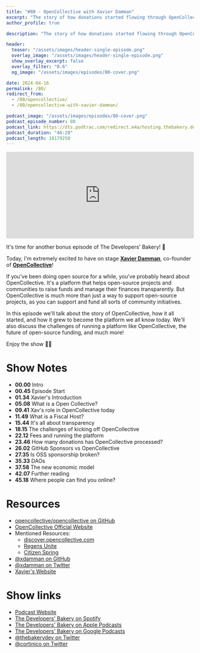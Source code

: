```yaml
---
title: "#80 - OpenCollective with Xavier Damman"
excerpt: "The story of how donations started flowing through OpenCollective, with Xavier Damman."
author_profile: true

description: "The story of how donations started flowing through OpenCollective, with Xavier Damman."

header:
  teaser: "/assets/images/header-single-episode.png"
  overlay_image: "/assets/images/header-single-episode.png"
  show_overlay_excerpt: false
  overlay_filter: "0.6"
  og_image: "/assets/images/episodes/80-cover.png"

date: 2024-04-16
permalink: /80/
redirect_from:
  - /80/opencollective/
  - /80/opencollective-with-xavier-damman/

podcast_image: "/assets/images/episodes/80-cover.png"
podcast_episode_number: 80
podcast_link: https://dts.podtrac.com/redirect.m4a/hosting.thebakery.dev/80-thedevelopersbakery-opencollective.m4a
podcast_duration: "46:29"
podcast_length: 18179250
---
```


<iframe src="https://open.spotify.com/embed-podcast/show/4jV6Yoz7D38sZJlYMzJm3k" width="100%" height="232" frameborder="0" allowtransparency="true" allow="encrypted-media"></iframe>

It's time for another bonus episode of The Developers' Bakery! 🎉

Today, I'm extremely excited to have on stage [**Xavier Damman**](https://twitter.com/xdamman), co-founder of [**OpenCollective**](https://opencollective.com/)!

If you've been doing open source for a while, you've probably heard about OpenCollective. It's a platform that helps open-source projects and communities to raise funds and manage their finances transparently. But OpenCollective is much more than just a way to support open-source projects, as you can support and fund all sorts of community initiatives.

In this episode we'll talk about the story of OpenCollective, how it all started, and how it grew to become the platform we all know today. We'll also discuss the challenges of running a platform like OpenCollective, the future of open-source funding, and much more!

Enjoy the show 👨‍🍳

# Show Notes

- **00.00** Intro
- **00.45** Episode Start
- **01.34** Xavier's Introduction
- **05.08** What is a Open Collective?
- **09.41** Xav's role in OpenCollective today
- **11.49** What is a Fiscal Host?
- **15.44** It's all about transparency
- **18.15** The challenges of kicking off OpenCollective
- **22.12** Fees and running the platform
- **23.46** How many donations has OpenCollective processed?
- **26.02** GitHub Sponsors vs OpenCollective
- **27.35** Is OSS sponsorship broken?
- **35.33** DAOs
- **37.58** The new economic model
- **42.07** Further reading
- **45.18** Where people can find you online?

# Resources

- <i class="fab fa-github"></i> [opencollective/opencollective on GitHub](https://github.com/opencollective/opencollective)
- <i class="fas fa-link"></i> [OpenCollective Official Website](https://opencollective.com)
- Mentioned Resources:
  - <i class="fas fa-link"></i> [discover.opencollective.com](https://discover.opencollective.com)
  - <i class="fas fa-link"></i> [Regens Unite](https://www.regensunite.earth/)
  - <i class="fas fa-link"></i> [Citizen Spring](https://citizenspring.earth/)
- <i class="fab fa-github"></i> [@xdamman on GitHub](https://github.com/xdamman)
- <i class="fab fa-twitter"></i> [@xdamman on Twitter](https://twitter.com/xdamman)
- <i class="fas fa-link"></i> [Xavier's Website](https://xavier.brussels/)

# Show links

- <i class="fas fa-link"></i> [Podcast Website](https://thebakery.dev)
- <i class="fab fa-spotify"></i> [The Developers' Bakery on Spotify](https://open.spotify.com/show/4jV6Yoz7D38sZJlYMzJm3k?si=AL3ske_0R_CKlEScMhYhug)
- <i class="fas fa-podcast"></i> [The Developers' Bakery on Apple Podcasts](https://podcasts.apple.com/us/podcast/the-developers-bakery/id1542849034)
- <i class="fab fa-google-play"></i> [The Developers' Bakery on Google Podcasts](https://podcasts.google.com/feed/aHR0cHM6Ly90aGViYWtlcnkuZGV2L3BvZGNhc3QueG1s)
- <i class="fab fa-twitter"></i> [@thebakerydev on Twitter](https://twitter.com/thebakerydev)
- <i class="fab fa-twitter"></i> [@cortinico on Twitter](https://twitter.com/cortinico)

